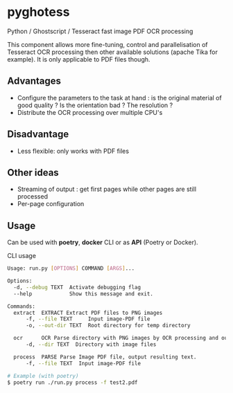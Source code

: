 # pyghotess
Python / Ghostscript / Tesseract fast image PDF OCR processing

This component allows more fine-tuning, control and parallelisation of Tesseract OCR processing then other available solutions (apache Tika for example).
It is only applicable to PDF files though.

## Advantages
- Configure the parameters to the task at hand : is the original material of good quality ? Is the orientation bad ? The resolution ?
- Distribute the OCR processing over multiple CPU's

## Disadvantage
- Less flexible: only works with PDF files

## Other ideas
- Streaming of output : get first pages while other pages are still processed
- Per-page configuration

## Usage
Can be used with **poetry**, **docker** CLI or as **API** (Poetry or Docker).

CLI usage
```bash
Usage: run.py [OPTIONS] COMMAND [ARGS]...

Options:
  -d, --debug TEXT  Activate debugging flag
  --help            Show this message and exit.

Commands:
  extract  EXTRACT Extract PDF files to PNG images
      -f, --file TEXT     Input image-PDF file
      -o, --out-dir TEXT  Root directory for temp directory

  ocr      OCR Parse directory with PNG images by OCR processing and output...
      -d, --dir TEXT  Directory with image files

  process  PARSE Parse Image PDF file, output resulting text.
      -f, --file TEXT  Input image-PDF file

# Example (with poetry)
$ poetry run ./run.py process -f test2.pdf
```

